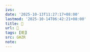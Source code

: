 ```yaml
---
ivs:
date: '2025-10-13T11:27:17+08:00'
lastmod: '2025-10-14T06:42:21+08:00'
title: 󰖲
url: 󰖲
tags: [乾]
src: GHZR
note:
---
```

